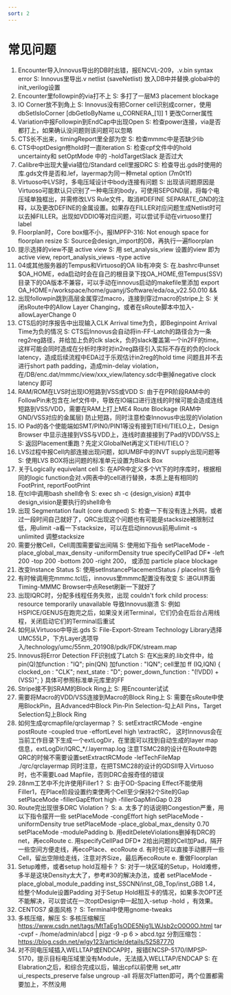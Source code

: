```yaml
---
sort: 2
---
```


# 常见问题
1. Encounter导入Innovus导出的DB时出错，报ENCVL-209，.v.bin syntax error
S: Innovus里导出.v netlist (saveNetlist) 放入DB中并替换.global中的init_verilog设置
2. Encounter里followpin的via打不上
S: 多打了一层M3 placement blockage
3. IO Corner放不到角上
S: Innovus没有把Corner cell识别成corner，使用 dbSetIsIoCorner [dbGetIoByName u_CORNERA_[1]] 1 更改Corner属性
4. Variation中报Followpin到EndCap中出现Open
S: 检查power连接，via是否都打上，如果确认没问题则该问题可以忽略
5. CTS长不出来，timingReport里全部为空
S: 检查mmmc中是否缺少lib
6. CTS中optDesign修hold时一直iteration
S: 检查cpf文件中的hold uncertainty和 setOptMode 中的 -holdTargetSlack 是否过大
7. Calibre中出现大量via错位/Standard cell里报DRC
S: 检查导出.gds时使用的库.gds文件是否和.lef，layermap为同一种metal option (7m0t1f)
8. Virtuoso中LVS时，多电压域设计中body连接有问题
S: 出现该问题原因是Virtuoso可能默认只识别了一种电压的body，可使用SEPGND层，将每个电压域单独框出，并需修改LVS Rule文件，取消#DEFINE SEPARATE_GND的注释，以及更改DEFINE的金属设置。如果存在FILLER对应问题生成Netlist时可以去掉FILLER。出现如VDDIO等对应问题，可以尝试手动在virtuoso里打label
9. Floorplan时，Core box缩不小，报IMPFP-316: Not enough space for floorplan resize
S: Source会design_import的DB，再执行一遍floorplan
10. 提示选择的view不是 active view
S: 用 set_analysis_view 设置的view 即为active view, report_analysis_views -type active
11. 04或其他服务器的Tempus和Virtuoso的OA lib有冲突
S: 在.bashrc中unset $OA_HOME，eda启动时会在自己的根目录下找OA_HOME,但Tempus(SSV)目录下的OA版本不兼容，可以手动在innovus启动的makefile里添加 export OA_HOME=/workspace/home/guanyj/Software/eda/oa_v22.50.010 &&
12. 出现followpin跳到高层金属穿过macro，连接到穿过macro的stripe上
S: 关闭sRoute中的Allow Layer Changing，或者在sRoute脚本中加入-allowLayerChange 0
13. CTS后的时序报告中出现输入CLK Arrival time为负，即Beginpoint Arrival Time为负的情况
S: CTS后Innovus会自动将in-FF-Latch的路径合为一条reg2reg路径，并给加上负的clk slack，负的slack覆盖第一个in2FF的time。这样可能会同时造成在分析时序时对in2reg路径引入实际不存在的负的clock latency，造成后续流程中EDA过于乐观估计in2reg的hold time 问题且并不去进行short path padding，造成min-delay violation，在/DB/enc.dat/mmmc/view/xxx_view/latency.sdc中删掉negative clock latency 即可
14. RAM/ROM在LVS时出现IO短路到VSS或VDD
S: 由于在PR阶段RAM中的FollowPin未包含在.lef文件中，导致在IO端口进行连线的时候可能会造成连线短路到VSS/VDD，需要在RAM上打上ME4 Route Blockage (RAM中GND/VSS对应的金属层) 防止短路，同时注意检查Innovus中出现的Violation
15. IO Pad的各个使能端如SMT/PIN0/PIN1等没有接到TIEHI/TIELO上，Design Browser 中显示连接到VSS与VDD上，连线时直接接到了Pad的VDD/VSS上
S: 返回Placement重跑？先定义GlobalNet再定义TIEHI/TIELO？
16. LVS过程中报Cell内部连接出现问题，如IUMBF中的INVT supply出现问题等
S: 使用LVS BOX将出问题的标准单元设置为Black Box
17. 关于Logically equivelant cell
S: 在APR中定义多个Vt下的时序库时，根据相同的logic function会对.v网表中的cell进行替换，本质上是有相同的FootPrint, reportFootPrint
18. 在tcl中调用bash shell命令
S: exec sh -c {design_vision}  #其中design_vision是要执行的shell命令
19. 出现 Segmentation fault (core dumped)
S: 检查一下有没有连上外网，或者过一段时间自己就好了，QRC出现这个问题也有可能是stacksize被限制过低，用ulimit -a看一下stacksize，可以在启动innovus前用ulimit -s unlimited 调整stacksize
20. 需要分散Cell，Cell周围需要留出间隔
S: 使用如下指令 setPlaceMode -place_global_max_density   -uniformDensity true
		     specifyCellPad DF* -left 200 -top 200 -bottom 200 -right 200， 或添加 particle place blockage
21. 改变Instance Status
S: 使用setInstancePlacementStatus / placeInst 指令
22. 有时候调用完mmmc.tcl后，innovus里mmmc配置没有改变
S: 进GUI界面Timing-MMMC Browser中点Reset刷新一下就好了
23. 出现IQRC时，分配多线程任务失败，出现 couldn't fork child process: resource temporarily unavailable 导致Innovus崩溃
S: 例如HSPICE/GENUS在跑完之后，如果没关闭Terminal，它们仍会在后台占用线程，关闭启动它们的Terminal后重试
24. 如何从Virtuoso中导出.gds
S: File-Export-Stream Technology Library选择UMC55LP，下方Layer选项导入/technology/umc/55nm_201908/pdk/FDK/stream.map
25. Innovus将Error Detection FF识别成了Latch
S: 在K出来的.lib文件中，给pin(Q)加function : "IQ"; pin(QN) 加function : "IQN";
cell里加
    ff (IQ,IQN) {
      clocked_on : "CLK";
      next_state : "D";
      power_down_function : "(!VDD) + (VSS)";
    }
具体可参照标准单元库里的FF
26. Stripe接不到SRAM的Block Ring上
S: 用Encounter试试
27. 需要将Macro的VDD/VSS连接到Macro的Block Ring上
S: 需要在sRoute中使用BlockPin，且Advanced中Block Pin-Pin Selection-勾上All Pins，Target Selection勾上Block Ring
28. 如何生成qrcmapfile/qrclayermap？
S: setExtractRCMode -engine postRoute -coupled true -effortLevel high \extractRC，
这时Innovus会在当前工作目录下生成一个extLogDir，在里面可以找到自动生成的layer map 信息，extLogDir/IQRC_*/.layermap.log
注意TSMC28的设计在Route中跑QRC的时候不需要设置setExtractRCMode -lefTechFileMap ./qrc/qrclayermap
同时注意，在把TSMC28的设计的GDSII导入Virtuoso时，也不需要Load Mapfile，否则DRC会报奇怪的错误
29. 28nm工艺中不允许使用Filler1？
S: 由于OD-Spacing Effect不能使用Filler1，在Place阶段设置约束使两个Cell至少保持2个Site的Gap
setPlaceMode -fillerGapEffort high -fillerGapMinGap 0.28
30. Route完出现很多DRC Violation？
S: a. 太多了的话说明Congestion严重，用以下指令摆开一些
	setPlaceMode -congEffort high
	setPlaceMode -uniformDensity true
	setPlaceMode -place_global_max_density 0.70
	setPlaceMode -modulePadding
    b. 用editDeleteViolations删掉有DRC的net，再ecoRoute
    c. 用specifyCellPad DFD* 2给出问题的Cell加Pad，隔开一些空间方便走线，再ecoPlace、ecoRoute
    d. 有时也可以直接手动挪开一些Cell，留出空隙给走线，注意对齐Size，最后再ecoRoute
    e. 重做Floorplan
31. Setup难修，或者setup hold互相卡？
S: 对于一块区域的Setup，Hold难修，多半是这块Density太大了，参考#30的解决办法，或者
	setPlaceMode -place_global_module_padding inst_SSCNN/inst_GB_Top/inst_GBB 1.4，给整个Module设置Padding
   对于Setup Hold相互卡的情况，如果多次OPT还不能解决，可以尝试在一次optDesign中一起加入-setup -hold ，有效果。
32. CENTOS7 桌面风格？
S: Terminal中使用gnome-tweaks
33. 多核压缩，解压
S: 多核压缩解压 https://www.csdn.net/tags/MtTaEg1sODE5Njg1LWJsb2cO0O0O.html
tar -cvpf - /home/admin/abcd | pigz -9 -p 6 > abcd.tgz
分割压缩包：https://blog.csdn.net/wlgy123/article/details/52587770
34. 对不同电压域插入WELLTAP或ENDCAP时，报错ENCSP-5170/IMPSP-5170，提示目标电压域里没有Module，无法插入WELLTAP/ENDCAP
S: 在Elabration之后，和综合完成以后，输出cpf以前使用
set_attr ui_respects_preserve false
ungroup -all
将层次Flatten即可，两个位置都需要加上，不然没用



	

